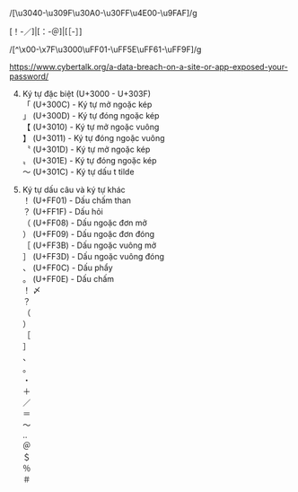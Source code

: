 /[\u3040-\u309F\u30A0-\u30FF\u4E00-\u9FAF]/g

[！-／]|[：-＠]|[［-］]

/[^\x00-\x7F\u3000\uFF01-\uFF5E\uFF61-\uFF9F]/g


https://www.cybertalk.org/a-data-breach-on-a-site-or-app-exposed-your-password/
  
4. Ký tự đặc biệt (U+3000 - U+303F)  
「 (U+300C) - Ký tự mở ngoặc kép  
」 (U+300D) - Ký tự đóng ngoặc kép  
【 (U+3010) - Ký tự mở ngoặc vuông  
】 (U+3011) - Ký tự đóng ngoặc vuông  
〝 (U+301D) - Ký tự mở ngoặc kép  
〟 (U+301E) - Ký tự đóng ngoặc kép  
〜 (U+301C) - Ký tự dấu t tilde  
  
6. Ký tự dấu câu và ký tự khác  
！ (U+FF01) - Dấu chấm than  
？ (U+FF1F) - Dấu hỏi  
（ (U+FF08) - Dấu ngoặc đơn mở  
） (U+FF09) - Dấu ngoặc đơn đóng  
［ (U+FF3B) - Dấu ngoặc vuông mở  
］ (U+FF3D) - Dấu ngoặc vuông đóng  
、 (U+FF0C) - Dấu phẩy  
。 (U+FF0E) - Dấu chấm  
！ 
〆	 
？	
（	
）	
［	
］	
、	
。	
・	
＋	
／	
＝	
〜	
‥	
＠	
＄	
％	
＃
